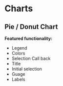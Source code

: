 # Charts

## Pie / Donut Chart

**Featured functionality:**

- Legend
- Colors
- Selection Call back
- Title
- Initial selection
- Guage
- Labels
